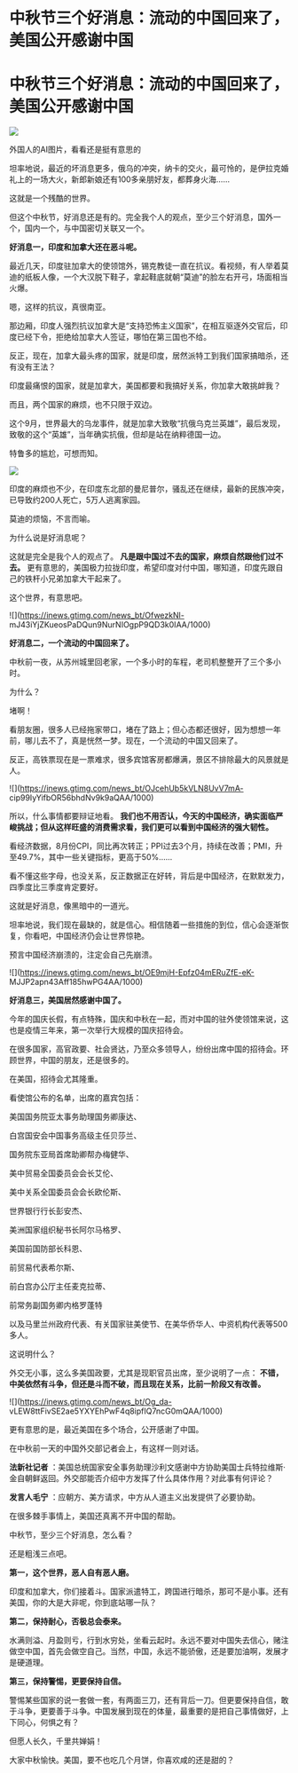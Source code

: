 # 中秋节三个好消息：流动的中国回来了，美国公开感谢中国

# 中秋节三个好消息：流动的中国回来了，美国公开感谢中国

![](https://inews.gtimg.com/news_bt/OdQk0cAVApRPtdZDPNcTaOqmX2D2iO85u2UXtlBmfkE-8AA/1000)

外国人的AI图片，看看还是挺有意思的

坦率地说，最近的坏消息更多，俄乌的冲突，纳卡的交火，最可怜的，是伊拉克婚礼上的一场大火，新郎新娘还有100多亲朋好友，都葬身火海……

这就是一个残酷的世界。

但这个中秋节，好消息还是有的。完全我个人的观点，至少三个好消息，国外一个，国内一个，与中国密切关联又一个。

**好消息一，印度和加拿大还在恶斗呢。**

最近几天，印度驻加拿大的使领馆外，锡克教徒一直在抗议。看视频，有人举着莫迪的纸板人像，一个大汉脱下鞋子，拿起鞋底就朝“莫迪”的脸左右开弓，场面相当火爆。

嗯，这样的抗议，真很南亚。

那边厢，印度人强烈抗议加拿大是“支持恐怖主义国家”，在相互驱逐外交官后，印度已经下令，拒绝给加拿大人签证，哪怕在第三国也不给。

反正，现在，加拿大最头疼的国家，就是印度，居然派特工到我们国家搞暗杀，还有没有王法？

印度最痛恨的国家，就是加拿大，美国都要和我搞好关系，你加拿大敢挑衅我？

而且，两个国家的麻烦，也不只限于双边。

这个9月，世界最大的乌龙事件，就是加拿大致敬“抗俄乌克兰英雄”，最后发现，致敬的这个“英雄”，当年确实抗俄，但却是站在纳粹德国一边。

特鲁多的尴尬，可想而知。

![](https://inews.gtimg.com/news_bt/OgDoEbUo4gFAL2_sx0GagXnzT2Vp8zq6Zld8jm4ECQqBcAA/1000)

印度的麻烦也不少，在印度东北部的曼尼普尔，骚乱还在继续，最新的民族冲突，已导致约200人死亡，5万人逃离家园。

莫迪的烦恼，不言而喻。

为什么说是好消息呢？

这就是完全是我个人的观点了。 **凡是跟中国过不去的国家，麻烦自然跟他们过不去。**
更有意思的，美国极力拉拢印度，希望印度对付中国，哪知道，印度先跟自己的铁杆小兄弟加拿大干起来了。

这个世界，有意思吧。

![](https://inews.gtimg.com/news_bt/OfwezkNl-
mJ43iYjZKueosPaDQun9NurNIOgpP9QD3k0IAA/1000)

**好消息二，一个流动的中国回来了。**

中秋前一夜，从苏州城里回老家，一个多小时的车程，老司机整整开了三个多小时。

为什么？

堵啊！

看朋友圈，很多人已经拖家带口，堵在了路上；但心态都还很好，因为想想一年前，哪儿去不了，真是恍然一梦。现在，一个流动的中国又回来了。

反正，高铁票现在是一票难求，很多宾馆客房都爆满，景区不排除最大的风景就是人。

![](https://inews.gtimg.com/news_bt/OJcehUb5kVLN8UvV7mA-
cip99IyYifbOR56bhdNv9k9aQAA/1000)

所以，什么事情都要辩证地看。 **我们也不用否认，今天的中国经济，确实面临严峻挑战；但从这样旺盛的消费需求看，我们更可以看到中国经济的强大韧性。**

看经济数据，8月份CPI，同比再次转正；PPI过去3个月，持续在改善；PMI，升至49.7%，其中一些关键指标，更高于50%……

看不懂这些字母，也没关系，反正数据正在好转，背后是中国经济，在默默发力，四季度比三季度肯定要好。

这就是好消息，像黑暗中的一道光。

坦率地说，我们现在最缺的，就是信心。相信随着一些措施的到位，信心会逐渐恢复，你看吧，中国经济仍会让世界惊艳。

预言中国经济崩溃的，注定会自己先崩溃。

![](https://inews.gtimg.com/news_bt/OE9mjH-Epfz04mERuZfE-eK-
MJJP2apn43Aff185hwPG4AA/1000)

**好消息三，美国居然感谢中国了。**

今年的国庆长假，有点特殊，国庆和中秋在一起，而对中国的驻外使领馆来说，这也是疫情三年来，第一次举行大规模的国庆招待会。

在很多国家，高官政要、社会贤达，乃至众多领导人，纷纷出席中国的招待会。环顾世界，中国的朋友，还是很多的。

在美国，招待会尤其隆重。

看使馆公布的名单，出席的嘉宾包括：

美国国务院亚太事务助理国务卿康达、

白宫国安会中国事务高级主任贝莎兰、

国务院东亚局首席助卿帮办梅健华、

美中贸易全国委员会会长艾伦、

美中关系全国委员会会长欧伦斯、

世界银行行长彭安杰、

美洲国家组织秘书长阿尔马格罗、

美国前国防部长科恩、

前贸易代表希尔斯、

前白宫办公厅主任麦克拉蒂、

前常务副国务卿内格罗蓬特

以及马里兰州政府代表、有关国家驻美使节、在美华侨华人、中资机构代表等500多人。

这说明什么？

外交无小事，这么多美国政要，尤其是现职官员出席，至少说明了一点： **不错，中美依然有斗争，但还是斗而不破，而且现在关系，比前一阶段又有改善。**

![](https://inews.gtimg.com/news_bt/Og_da-
vLEW8ttFivSE2ae5YXYEhPwF4q8ipfIQ7ncG0mQAA/1000)

更有意思的是，最近美国在多个场合，公开感谢了中国。

在中秋前一天的中国外交部记者会上，有这样一则对话。

**法新社记者** ：美国总统国家安全事务助理沙利文感谢中方协助美国士兵特拉维斯·金自朝鲜返回。外交部能否介绍中方发挥了什么具体作用？对此事有何评论？

**发言人毛宁** ：应朝方、美方请求，中方从人道主义出发提供了必要协助。

在很多棘手事情上，美国还真离不开中国的帮助。

中秋节，至少三个好消息，怎么看？

还是粗浅三点吧。

**第一，这个世界，恶人自有恶人磨。**

印度和加拿大，你们接着斗。国家派遣特工，跨国进行暗杀，那可不是小事。还有美国，你的大是大非呢，你到底站哪一队？

**第二，保持耐心，否极总会泰来。**

水满则溢、月盈则亏，行到水穷处，坐看云起时。永远不要对中国失去信心，赌注做空中国，首先会做空自己。当然，中国，永远不能骄傲，还是要加油啊，发展才是硬道理。

**第三，保持警惕，更要保持自信。**

警惕某些国家的说一套做一套，有两面三刀，还有背后一刀。但更要保持自信，敢于斗争，更要善于斗争。中国发展到现在的体量，最重要的是把自己事情做好，上下同心，何惧之有？

但愿人长久，千里共婵娟！

大家中秋愉快。美国，要不也吃几个月饼，你喜欢咸的还是甜的？


